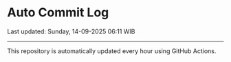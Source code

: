 # Auto Commit Log

Last updated: Sunday, 14-09-2025 06:11 WIB

---

This repository is automatically updated every hour using GitHub Actions.
